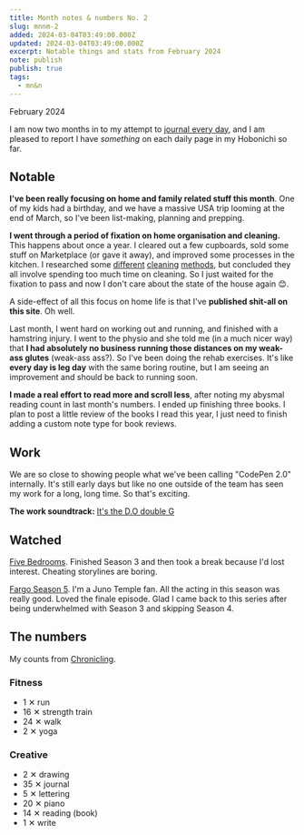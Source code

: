 ```yaml
---
title: Month notes & numbers No. 2
slug: mnnm-2
added: 2024-03-04T03:49:00.000Z
updated: 2024-03-04T03:49:00.000Z
excerpt: Notable things and stats from February 2024
note: publish
publish: true
tags:
  - mn&n
---
```


<p class="date">February 2024</p>

I am now two months in to my attempt to [journal every day](/my-goal-for-2024/), and I am pleased to report I have *something* on each daily page in my Hobonichi so far.  

<h2 class="highlighter pink">Notable</h2>

**I've been really focusing on home and family related stuff this month**. One of my kids had a birthday, and we have a massive USA trip looming at the end of March, so I've been list-making, planning and prepping.

**I went through a period of fixation on home organisation and cleaning.** This happens about once a year. I cleared out a few cupboards, sold some stuff on Marketplace (or gave it away), and improved some processes in the kitchen. I researched some [different](https://cleanmama.com/start-here/) [cleaning](https://www.goodhousekeeping.com/home/cleaning/a31915249/fly-lady-cleaning-schedule/) [methods](https://www.theorganisedmum.blog/), but concluded they all involve spending too much time on cleaning. So I just waited for the fixation to pass and now I don't care about the state of the house again 😊.

A side-effect of all this focus on home life is that I've **published shit-all on this site**. Oh well.

Last month, I went hard on working out and running, and finished with a hamstring injury. I went to the physio and she told me (in a much nicer way) that **I had absolutely no business running those distances on my weak-ass glutes** (weak-ass ass?). So I've been doing the rehab exercises. It's like **every day is leg day** with the same boring routine, but I am seeing an improvement and should be back to running soon.

**I made a real effort to read more and scroll less**, after noting my abysmal reading count in last month's numbers. I ended up finishing three books. I plan to post a little review of the books I read this year, I just need to finish adding a custom note type for book reviews. 

<h2 class="highlighter yellow">Work</h2>

We are so close to showing people what we've been calling "CodePen 2.0" internally. It's still early days but like no one outside of the team has seen my work for a long, long time. So that's exciting.

**The work soundtrack:** [It's the D.O double G](https://open.spotify.com/playlist/6VprUnfeLcL4gsg57DHTyj?si=df64cefebb4645c4)

<h2 class="highlighter blue">Watched</h2>

[Five Bedrooms](https://www.imdb.com/title/tt9755726/). Finished Season 3 and then took a break because I'd lost interest. Cheating storylines are boring.

[Fargo Season 5](https://www.imdb.com/title/tt2802850/). I'm a Juno Temple fan. All the acting in this season was really good. Loved the finale episode. Glad I came back to this series after being underwhelmed with Season 3 and skipping Season 4.

<h2 class="highlighter orange">The numbers</h2>

My counts from [Chronicling](/chronicling/).

<h3>Fitness</h3>
<ul>
  <li class="run">1 <span class="x">✕</span> run</li>
  <li class="strength">16 <span class="x">✕</span> strength train</li>
  <li class="walk">24 <span class="x">✕</span> walk</li>
  <li class="yoga">2 <span class="x">✕</span> yoga</li>
</ul>

<h3>Creative</h3>
<ul>
<li class="drawing">2 <span class="x">✕</span> drawing</li>
<li class="journal">35 <span class="x">✕</span> journal</li>
<li class="lettering">5 <span class="x">✕</span> lettering</li>
<li class="piano">20 <span class="x">✕</span> piano</li>
<li class="read">14 <span class="x">✕</span> reading (book)</li>
<li class="write">1 <span class="x">✕</span> write</li>
</ul>

